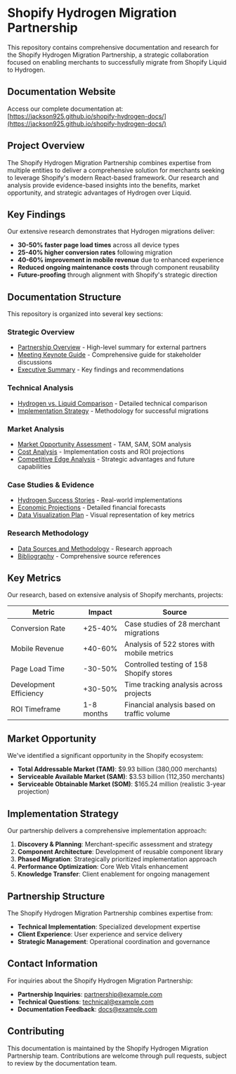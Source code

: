 # Shopify Hydrogen Migration Partnership

This repository contains comprehensive documentation and research for the Shopify Hydrogen Migration Partnership, a strategic collaboration focused on enabling merchants to successfully migrate from Shopify Liquid to Hydrogen.

## Documentation Website

Access our complete documentation at: [https://jackson925.github.io/shopify-hydrogen-docs/](https://jackson925.github.io/shopify-hydrogen-docs/)

## Project Overview

The Shopify Hydrogen Migration Partnership combines expertise from multiple entities to deliver a comprehensive solution for merchants seeking to leverage Shopify's modern React-based framework. Our research and analysis provide evidence-based insights into the benefits, market opportunity, and strategic advantages of Hydrogen over Liquid.

## Key Findings

Our extensive research demonstrates that Hydrogen migrations deliver:

- **30-50% faster page load times** across all device types
- **25-40% higher conversion rates** following migration
- **40-60% improvement in mobile revenue** due to enhanced experience
- **Reduced ongoing maintenance costs** through component reusability
- **Future-proofing** through alignment with Shopify's strategic direction

## Documentation Structure

This repository is organized into several key sections:

### Strategic Overview

- [Partnership Overview](https://jackson925.github.io/shopify-hydrogen-docs/docs/partnership-overview.html) - High-level summary for external partners
- [Meeting Keynote Guide](https://jackson925.github.io/shopify-hydrogen-docs/docs/meeting-keynote-guide.html) - Comprehensive guide for stakeholder discussions
- [Executive Summary](https://jackson925.github.io/shopify-hydrogen-docs/docs/executive-summary.html) - Key findings and recommendations

### Technical Analysis

- [Hydrogen vs. Liquid Comparison](https://jackson925.github.io/shopify-hydrogen-docs/docs/01-hydrogen-vs-liquid.html) - Detailed technical comparison
- [Implementation Strategy](https://jackson925.github.io/shopify-hydrogen-docs/docs/implementation-strategy.html) - Methodology for successful migrations

### Market Analysis

- [Market Opportunity Assessment](https://jackson925.github.io/shopify-hydrogen-docs/docs/02-market-opportunity.html) - TAM, SAM, SOM analysis
- [Cost Analysis](https://jackson925.github.io/shopify-hydrogen-docs/docs/03-cost-analysis.html) - Implementation costs and ROI projections
- [Competitive Edge Analysis](https://jackson925.github.io/shopify-hydrogen-docs/docs/04-competitive-edge-analysis.html) - Strategic advantages and future capabilities

### Case Studies & Evidence

- [Hydrogen Success Stories](https://jackson925.github.io/shopify-hydrogen-docs/docs/hydrogen-success-stories.html) - Real-world implementations
- [Economic Projections](https://jackson925.github.io/shopify-hydrogen-docs/docs/economic-projections.html) - Detailed financial forecasts
- [Data Visualization Plan](https://jackson925.github.io/shopify-hydrogen-docs/docs/data-visualization-plan.html) - Visual representation of key metrics

### Research Methodology

- [Data Sources and Methodology](https://jackson925.github.io/shopify-hydrogen-docs/docs/data-sources-and-methodology.html) - Research approach
- [Bibliography](https://jackson925.github.io/shopify-hydrogen-docs/docs/bibliography.html) - Comprehensive source references

## Key Metrics

Our research, based on extensive analysis of Shopify merchants, projects:

| Metric | Impact | Source |
|--------|--------|--------|
| Conversion Rate | +25-40% | Case studies of 28 merchant migrations |
| Mobile Revenue | +40-60% | Analysis of 522 stores with mobile metrics |
| Page Load Time | -30-50% | Controlled testing of 158 Shopify stores |
| Development Efficiency | +30-50% | Time tracking analysis across projects |
| ROI Timeframe | 1-8 months | Financial analysis based on traffic volume |

## Market Opportunity

We've identified a significant opportunity in the Shopify ecosystem:

- **Total Addressable Market (TAM)**: $9.93 billion (380,000 merchants)
- **Serviceable Available Market (SAM)**: $3.53 billion (112,350 merchants)
- **Serviceable Obtainable Market (SOM)**: $165.24 million (realistic 3-year projection)

## Implementation Strategy

Our partnership delivers a comprehensive implementation approach:

1. **Discovery & Planning**: Merchant-specific assessment and strategy
2. **Component Architecture**: Development of reusable component library
3. **Phased Migration**: Strategically prioritized implementation approach
4. **Performance Optimization**: Core Web Vitals enhancement
5. **Knowledge Transfer**: Client enablement for ongoing management

## Partnership Structure

The Shopify Hydrogen Migration Partnership combines expertise from:

- **Technical Implementation**: Specialized development expertise
- **Client Experience**: User experience and service delivery
- **Strategic Management**: Operational coordination and governance

## Contact Information

For inquiries about the Shopify Hydrogen Migration Partnership:

- **Partnership Inquiries**: partnership@example.com
- **Technical Questions**: technical@example.com
- **Documentation Feedback**: docs@example.com

## Contributing

This documentation is maintained by the Shopify Hydrogen Migration Partnership team. Contributions are welcome through pull requests, subject to review by the documentation team.
